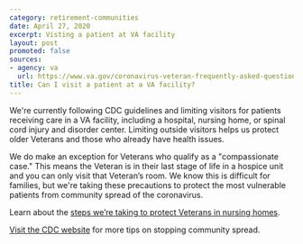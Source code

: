 ```yaml
---
category: retirement-communities
date: April 27, 2020
excerpt: Visting a patient at VA facility
layout: post
promoted: false
sources:
- agency: va
  url: https://www.va.gov/coronavirus-veteran-frequently-asked-questions/#health-care-appointments-and-m
title: Can I visit a patient at a VA facility?
---
```


We're currently following CDC guidelines and limiting visitors for patients receiving care in a VA facility, including a hospital, nursing home, or spinal cord injury and disorder center. Limiting outside visitors helps us protect older Veterans and those who already have health issues.

We do make an exception for Veterans who qualify as a "compassionate case." This means the Veteran is in their last stage of life in a hospice unit and you can only visit that Veteran’s room. We know this is difficult for families, but we're taking these precautions to protect the most vulnerable patients from community spread of the coronavirus.

Learn about the [steps we’re taking to protect Veterans in nursing homes](https://www.va.gov/opa/pressrel/pressrelease.cfm?id=5400).

[Visit the CDC website](https://www.cdc.gov/coronavirus/2019-ncov/index.html) for more tips on stopping community spread.
